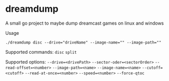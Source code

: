 # dreamdump
A small go project to maybe dump dreamcast games on linux and windows

Usage

```
./dreamdump disc --drive="driveName" --image-name="" --image-path=""
```


Supported commands:
`disc`
`split`

Supported options:
`--drive=<drivePath>`
`--sector-oder=<sectorOrder>`
`--read-offset=<number>`
`--image-path=<name>`
`--image-name=<name>`
`--cutoff=<cutoff>`
`--read-at-once=<number>`
`--speed=<number>`
`--force-qtoc`